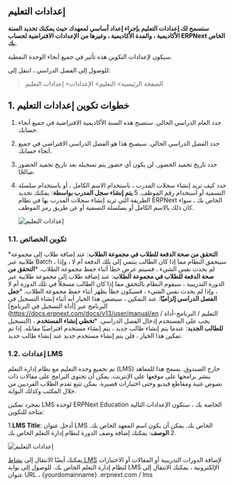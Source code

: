 ## إعدادات التعليم

**ستسمح لك إعدادات التعليم بإجراء إعداد أساسي لمعهدك حيث يمكنك تحديد السنة الأكاديمية ، والمدة الأكاديمية ، وغيرها من الإعدادات الافتراضية لحساب ERPNext الخاص بك.**

سيكون لإعدادات التكوين هذه تأثير في جميع أنحاء الوحدة النمطية.

للوصول إلى الفصل الدراسي ، انتقل إلى:

> الصفحة الرئيسية> التعليم> الإعدادات> إعدادات التعليم

## 1. خطوات تكوين إعدادات التعليم

1. حدد العام الدراسي الحالي. ستصبح هذه السنة الأكاديمية الافتراضية في جميع أنحاء حسابك.
2. حدد الفصل الدراسي الحالي. سيصبح هذا هو الفصل الدراسي الافتراضي في جميع أنحاء حسابك.
3. حدد تاريخ تجميد الحضور. لن يكون أي حضور يتم تسجيله بعد تاريخ تجميد الحضور صالحًا.
4. حدد كيف تريد إنشاء سجلات المدرب ، باستخدام الاسم الكامل ، أو باستخدام سلسلة التسمية أو استخدام رقم الموظف.
5.**يتم إنشاء سجل المدرب بواسطة**: يمكنك تحديد الطريقة التي تريد إنشاء سجلات المدرب بها في نظام ERPNext الخاص بك ، سواء كان ذلك بالاسم الكامل أو بسلسلة التسمية أو عن طريق رمز الموظف.
    
    ![إعدادات التعليم](https://docs.erpnext.com/files/education-seetings-1.png)
    

### 1.1. تكوين الخصائص

***التحقق من صحة الدفعة للطلاب في مجموعة الطلاب**: عند إضافة طلاب إلى مجموعة طلابية عبر Batch ، سيتحقق النظام مما إذا كان الطالب ينتمي إلى تلك الدفعة أم لا ، وإذا لم يحدث نفس الشيء ، فسيتم عرض خطأ أثناء حفظ مجموعة الطلاب.
***التحقق من صحة الدفعة للطلاب في مجموعة الطلاب**: عند إضافة طلاب إلى مجموعة طلابية عبر الدورة التدريبية ، سيقوم النظام بالتحقق مما إذا كان الطالب مسجلاً في تلك الدورة أم لا ، وإذا لم يحدث نفس الشيء ، فسيكون خطأ يظهر أثناء حفظ مجموعة الطلاب.
***جعل الفصل الدراسي إلزاميًا**: عند التمكين ، سيضمن هذا الخيار أنه أثناء إنشاء التسجيل في البرنامج عبر [أداة التسجيل في البرنامج](https://docs.erpnext.com/docs/v13/user/manual/en / التعليم / البرنامج-أداة التسجيل) ، يجب على المستخدم إدخال الفصل الدراسي.
***تخطي إنشاء المستخدم للطالب الجديد**: عندما يتم إنشاء طالب جديد ، يتم إنشاء مستخدم افتراضيًا مقابله. إذا تم تمكين هذا الخيار ، فلن يتم إنشاء مستخدم جديد عند إنشاء طالب جديد.

### 1.2. إعدادات LMS

تم تجميع وحدة التعليم مع نظام إدارة التعلم (LMS) خارج الصندوق. يسمح هذا للمعاهد بنشر برامجها على موقعها على الإنترنت. يمكن أن تحتوي البرامج على مقالات ذات نصوص غنية ومقاطع فيديو وحتى اختبارات قصيرة. يمكن تتبع تقدم الطلاب الفرديين من خلال المكتب وكذلك البوابة.

بمجرد تمكين LMS لوحدة ERPNext Education الخاصة بك ، ستكون الإعدادات التالية متاحة للتكوين:

1.**LMS Title**: أدخل عنوان LMS الخاص بك. يمكن أن يكون اسم المعهد الخاص بك.
2.**الوصف**: يمكنك إضافة وصف الدورة لنظام إدارة التعلم الخاص بك.

![إعدادات التعليم](https://docs.erpnext.com/files/education-seetings-1.png)

يمكنك أيضًا الانتقال إلى [نشاط LMS](https://docs.erpnext.com/docs/v13/user/manual/en/education/setting-up-lms) لإضافة الدورات التدريبية أو المقالات أو الاختبارات لنظام إدارة التعلم الخاص بك. للوصول إلى بوابة LMS الإلكترونية ، يمكنك الانتقال إلى عنوان URL ، {yourdomainname} .erpnext.com / lms